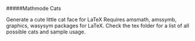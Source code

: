 #####Mathmode Cats

Generate a cute little cat face for LaTeX
Requires amsmath, amssymb, graphics, wasysym packages for LaTeX.
Check the tex folder for a list of all possible cats and sample usage.
